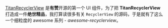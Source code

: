[TitanRecyclerView](https://github.com/youzan/TitanRecyclerView) 是**有赞**开源的第一个 UI 组件，为了把 **TitanRecyclerView** 打造成一件**绝世精品**，我打算读很多有关 `RecyclerView` 的源码，于是就有了这么一个细粒度的 awesome 系列 - _awesome-recyclerview_。

